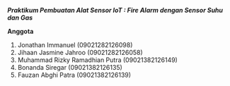 ***Praktikum Pembuatan Alat Sensor IoT : Fire Alarm dengan Sensor Suhu dan Gas***

**Anggota**
1. Jonathan Immanuel (09021282126098)
2. Jihaan Jasmine Jahroo (09021282126058)
3. Muhammad Rizky Ramadhian Putra (09021382126149)
4. Bonanda Siregar (09021382126135)
5. Fauzan Abghi Patra (09021382126139)
